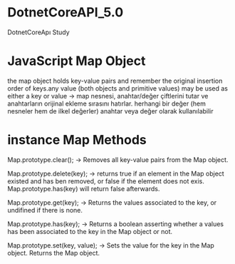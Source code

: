 # DotnetCoreAPI_5.0
DotnetCoreApı Study

# JavaScript Map Object
the map object holds key-value pairs and remember the original insertion order of keys.any value (both objects and primitive values) may be used as either a key or value -> map nesnesi, anahtar/değer çiftlerini tutar ve anahtarların orijinal ekleme sırasını hatırlar. herhangi bir değer (hem nesneler hem de ilkel değerler) anahtar veya değer olarak kullanılabilir
# instance Map Methods
<p>Map.prototype.clear(); -> Removes all key-value pairs from the Map object.</p>
<p>Map.prototype.delete(key); -> returns true if an element in the Map object existed and has ben removed, or false if the element does not exis. Map.prototype.has(key) will return false afterwards.</p>
<p>Map.prototype.get(key); -> Returns the values associated to the key, or undifined if there is none.</p>
<p>Map.prototype.has(key); -> Returns a boolean asserting whether a values has been associated to the key in the Map object or not.</p>
<p>Map.prototype.set(key, value); -> Sets the value for the key in the Map object. Returns the Map object.</p>
